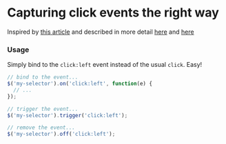 # Capturing click events the right way

Inspired by [this article](http://mislav.uniqpath.com/2011/03/click-hijack/) and described in more detail [here](http://rawnet.github.com/2011/11/09/click-hijacking-in-jquery) and [here](http://rawnet.github.com/2011/11/11/click-hijacking-in-jquery-part-2)

### Usage

Simply bind to the `click:left` event instead of the usual `click`. Easy!

```javascript
// bind to the event...
$('my-selector').on('click:left', function(e) {
  // ...
});

// trigger the event...
$('my-selector').trigger('click:left');

// remove the event...
$('my-selector').off('click:left');
```
